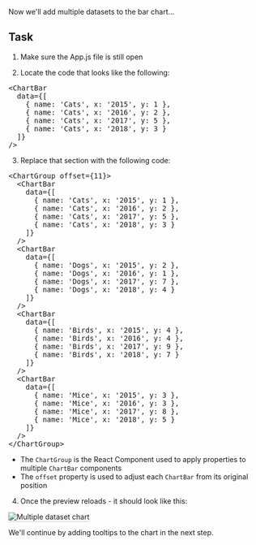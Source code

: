 Now we'll add multiple datasets to the bar chart...

## Task

1) Make sure the App.js file is still open

2) Locate the code that looks like the following:

<pre class="file">
&lt;ChartBar 
  data={[
    { name: &#39;Cats&#39;, x: &#39;2015&#39;, y: 1 }, 
    { name: &#39;Cats&#39;, x: &#39;2016&#39;, y: 2 }, 
    { name: &#39;Cats&#39;, x: &#39;2017&#39;, y: 5 }, 
    { name: &#39;Cats&#39;, x: &#39;2018&#39;, y: 3 }
  ]} 
/&gt;
</pre>

3) Replace that section with the following code:

<pre class="file" data-target="clipboard">
&lt;ChartGroup offset={11}&gt;
  &lt;ChartBar
    data={[
      { name: &#39;Cats&#39;, x: &#39;2015&#39;, y: 1 }, 
      { name: &#39;Cats&#39;, x: &#39;2016&#39;, y: 2 }, 
      { name: &#39;Cats&#39;, x: &#39;2017&#39;, y: 5 }, 
      { name: &#39;Cats&#39;, x: &#39;2018&#39;, y: 3 }
    ]} 
  /&gt;
  &lt;ChartBar 
    data={[
      { name: &#39;Dogs&#39;, x: &#39;2015&#39;, y: 2 }, 
      { name: &#39;Dogs&#39;, x: &#39;2016&#39;, y: 1 }, 
      { name: &#39;Dogs&#39;, x: &#39;2017&#39;, y: 7 }, 
      { name: &#39;Dogs&#39;, x: &#39;2018&#39;, y: 4 }
    ]}
  /&gt;
  &lt;ChartBar 
    data={[
      { name: &#39;Birds&#39;, x: &#39;2015&#39;, y: 4 }, 
      { name: &#39;Birds&#39;, x: &#39;2016&#39;, y: 4 }, 
      { name: &#39;Birds&#39;, x: &#39;2017&#39;, y: 9 }, 
      { name: &#39;Birds&#39;, x: &#39;2018&#39;, y: 7 }
    ]}
  /&gt;
  &lt;ChartBar 
    data={[
      { name: &#39;Mice&#39;, x: &#39;2015&#39;, y: 3 }, 
      { name: &#39;Mice&#39;, x: &#39;2016&#39;, y: 3 }, 
      { name: &#39;Mice&#39;, x: &#39;2017&#39;, y: 8 }, 
      { name: &#39;Mice&#39;, x: &#39;2018&#39;, y: 5 }
    ]}
  /&gt;
&lt;/ChartGroup&gt;
</pre>

- The `ChartGroup` is the React Component used to apply properties to multiple `ChartBar` components
- The `offset` property is used to adjust each `ChartBar` from its original position

4) Once the preview reloads - it should look like this:
<img src="module-bar/assets/multiple.png" alt="Multiple dataset chart" style="box-shadow: rgba(3, 3, 3, 0.2) 0px 1.25px 2.5px 0px;" />

We'll continue by adding tooltips to the chart in the next step.
